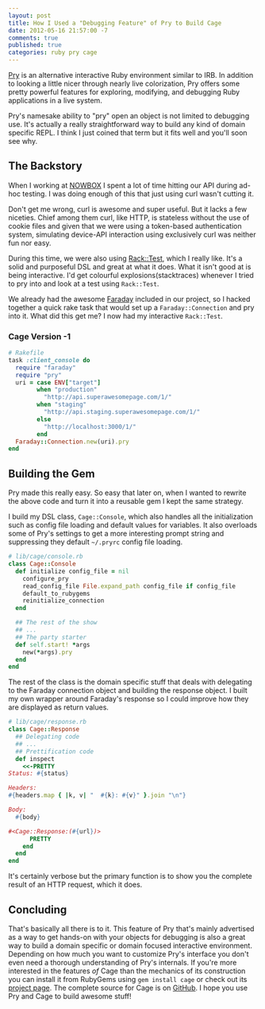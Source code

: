 ```yaml
---
layout: post
title: How I Used a "Debugging Feature" of Pry to Build Cage
date: 2012-05-16 21:57:00 -7
comments: true
published: true
categories: ruby pry cage
---
```


[Pry](http://pry.github.com) is an alternative interactive Ruby environment
similar to IRB. In addition to looking a little nicer through nearly live
colorization, Pry offers some pretty powerful features for exploring, modifying,
and debugging Ruby applications in a live system.

Pry's namesake ability to "pry" open an object is not limited to debugging use.
It's actually a really straightforward way to build any kind of domain specific
REPL. I think I just coined that term but it fits well and you'll soon see why.

The Backstory
-------------

When I working at [NOWBOX](http://nowbox.com) I spent a lot of time hitting our
API during ad-hoc testing. I was doing enough of this that just using curl
wasn't cutting it.

Don't get me wrong, curl is awesome and super useful. But it lacks a few
niceties. Chief among them curl, like HTTP, is stateless without the use of
cookie files and given that we were using a token-based authentication system,
simulating device-API interaction using exclusively curl was neither fun nor
easy.

During this time, we were also using
[Rack::Test](https://github.com/brynary/rack-test), which I really like. It's a
solid and purposeful DSL and great at what it does. What it isn't good at is
being interactive. I'd get colourful explosions(stacktraces) whenever I tried to
pry into and look at a test using `Rack::Test`.

We already had the awesome [Faraday](https://github.com/technoweenie/faraday)
included in our project, so I hacked together a quick rake task that would set
up a `Faraday::Connection` and pry into it. What did this get me? I now had my
interactive `Rack::Test`.

### Cage Version -1

``` ruby
# Rakefile
task :client_console do
  require "faraday"
  require "pry"
  uri = case ENV["target"]
        when "production"
          "http://api.superawesomepage.com/1/"
        when "staging"
          "http://api.staging.superawesomepage.com/1/"
        else
          "http://localhost:3000/1/"
        end
  Faraday::Connection.new(uri).pry
end
```

Building the Gem
----------------

Pry made this really easy. So easy that later on, when I wanted to rewrite the
above code and turn it into a reusable gem I kept the same strategy.

I build my DSL class, `Cage::Console`, which also handles all the initialization
such as config file loading and default values for variables. It also overloads
some of Pry's settings to get a more interesting prompt string and suppressing
they default `~/.pryrc` config file loading.

``` ruby
# lib/cage/console.rb
class Cage::Console
  def initialize config_file = nil
    configure_pry
    read_config_file File.expand_path config_file if config_file
    default_to_rubygems
    reinitialize_connection
  end

  ## The rest of the show
  ## ...
  ## The party starter
  def self.start! *args
    new(*args).pry
  end
end
```

The rest of the class is the domain specific stuff that deals with delegating to
the Faraday connection object and building the response object. I built my own
wrapper around Faraday's response so I could improve how they are displayed as
return values.

``` ruby
# lib/cage/response.rb
class Cage::Response
  ## Delegating code
  ## ...
  ## Prettification code
  def inspect
    <<-PRETTY
Status: #{status}

Headers:
#{headers.map { |k, v| "  #{k}: #{v}" }.join "\n"}

Body:
  #{body}

#<Cage::Response:(#{url})>
      PRETTY
    end
  end
end
```

It's certainly verbose but the primary function is to show you the complete
result of an HTTP request, which it does.

Concluding
----------

That's  basically all there is to it. This feature of Pry that's mainly
advertised as a way to get hands-on with your objects for debugging is also a
great way to build a domain specific or domain focused interactive environment.
Depending on how much you want to customize Pry's interface you don't even need
a thorough understanding of Pry's internals. If you're more interested in the
features *of* Cage than the mechanics of its construction you can install it
from RubyGems using `gem install cage` or check out its [project page](/cage).
The complete source for Cage is on
[GitHub](https://github.com/nuclearsandwich/cage). I hope you use Pry and Cage
to build awesome stuff!
